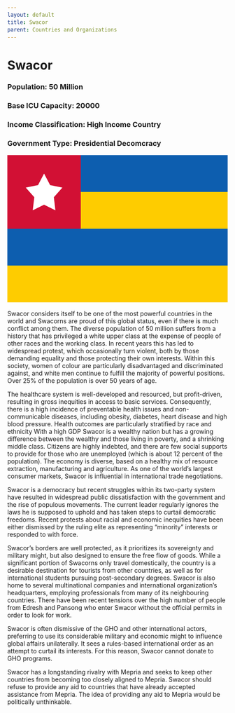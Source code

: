 ```yaml
---
layout: default
title: Swacor
parent: Countries and Organizations
---
```


# Swacor

### Population: 50 Million

### Base ICU Capacity: 20000

### Income Classification: High Income Country

### Government Type: Presidential Decomcracy

![Swacor Flag](https://github.com/CodyCodingCode/Covid-35/blob/gh-pages/assets/images/Swacor_flag.png?raw=true)

Swacor considers itself to be one of the most powerful countries in the world and Swacorns are proud of this global status, even if there is much conflict among them. The diverse population of 50 million suffers from a history that has privileged a white upper class at the expense of people of other races and the working class. In recent years this has led to widespread protest, which occasionally turn violent, both by those demanding equality and those protecting their own interests. Within this society, women of colour are particularly disadvantaged and discriminated against, and white men continue to fulfill the majority of powerful positions. Over 25% of the population is over 50 years of age.

The healthcare system is well-developed and resourced, but profit-driven, resulting in gross inequities in access to basic services. Consequently, there is a high incidence of preventable health issues and non- communicable diseases, including obesity, diabetes, heart disease and high blood pressure. Health outcomes are particularly stratified by race and ethnicity
With a high GDP Swacor is a wealthy nation but has a growing difference between the wealthy and those living in poverty, and a shrinking middle class. Citizens are highly indebted, and there are few social supports to provide for those who are unemployed (which is about 12 percent of the population). The economy is diverse, based on a healthy mix of resource extraction, manufacturing and agriculture. As one of the world’s largest consumer markets, Swacor is influential in international trade negotiations.

Swacor is a democracy but recent struggles within its two-party system have resulted in widespread public dissatisfaction with the government and the rise of populous movements. The current leader regularly ignores the laws he is supposed to uphold and has taken steps to curtail democratic freedoms. Recent protests about racial and economic inequities have been either dismissed by the ruling elite as representing “minority” interests or responded to with force.

Swacor’s borders are well protected, as it prioritizes its sovereignty and military might, but also designed to ensure the free flow of goods. While a significant portion of Swacorns only travel domestically, the country is a desirable destination for tourists from other countries, as well as for international students pursuing post-secondary degrees. Swacor is also home to several multinational companies and international organization’s headquarters, employing professionals from many of its neighbouring countries. There have been recent tensions over the high number of people from Edresh and Pansong who enter Swacor without the official permits in order to look for work.

Swacor is often dismissive of the GHO and other international actors, preferring to use its considerable military and economic might to influence global affairs unilaterally. It sees a rules-based international order as an attempt to curtail its interests. For this reason, Swacor cannot donate to GHO programs.

Swacor has a longstanding rivalry with Mepria and seeks to keep other countries from becoming too closely aligned to Mepria. Swacor should refuse to provide any aid to countries that have already accepted assistance from Mepria.  The idea of providing any aid to Mepria would be politically unthinkable.
